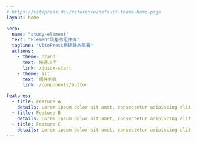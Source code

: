 ```yaml
---
# https://vitepress.dev/reference/default-theme-home-page
layout: home

hero:
  name: "study-element"
  text: "Element风格的组件库"
  tagline: "VitePress搭建静态部署"
  actions:
    - theme: brand
      text: 快速上手
      link: /quick-start
    - theme: alt
      text: 组件列表
      link: /components/button

features:
  - title: Feature A
    details: Lorem ipsum dolor sit amet, consectetur adipiscing elit
  - title: Feature B
    details: Lorem ipsum dolor sit amet, consectetur adipiscing elit
  - title: Feature C
    details: Lorem ipsum dolor sit amet, consectetur adipiscing elit
---
```

